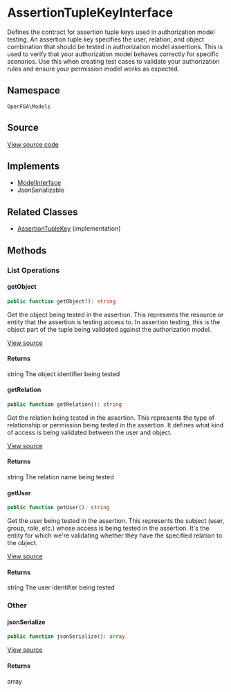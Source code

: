 # AssertionTupleKeyInterface

Defines the contract for assertion tuple keys used in authorization model testing. An assertion tuple key specifies the user, relation, and object combination that should be tested in authorization model assertions. This is used to verify that your authorization model behaves correctly for specific scenarios. Use this when creating test cases to validate your authorization rules and ensure your permission model works as expected.

## Namespace
`OpenFGA\Models`

## Source
[View source code](https://github.com/evansims/openfga-php/blob/main/src/Models/AssertionTupleKeyInterface.php)

## Implements
* [ModelInterface](ModelInterface.md)
* JsonSerializable

## Related Classes
* [AssertionTupleKey](Models/AssertionTupleKey.md) (implementation)



## Methods

                                                                        
### List Operations
#### getObject


```php
public function getObject(): string
```

Get the object being tested in the assertion. This represents the resource or entity that the assertion is testing access to. In assertion testing, this is the object part of the tuple being validated against the authorization model.

[View source](https://github.com/evansims/openfga-php/blob/main/src/Models/AssertionTupleKeyInterface.php#L30)


#### Returns
string
 The object identifier being tested

#### getRelation


```php
public function getRelation(): string
```

Get the relation being tested in the assertion. This represents the type of relationship or permission being tested in the assertion. It defines what kind of access is being validated between the user and object.

[View source](https://github.com/evansims/openfga-php/blob/main/src/Models/AssertionTupleKeyInterface.php#L41)


#### Returns
string
 The relation name being tested

#### getUser


```php
public function getUser(): string
```

Get the user being tested in the assertion. This represents the subject (user, group, role, etc.) whose access is being tested in the assertion. It&#039;s the entity for which we&#039;re validating whether they have the specified relation to the object.

[View source](https://github.com/evansims/openfga-php/blob/main/src/Models/AssertionTupleKeyInterface.php#L52)


#### Returns
string
 The user identifier being tested

### Other
#### jsonSerialize


```php
public function jsonSerialize(): array
```


[View source](https://github.com/evansims/openfga-php/blob/main/src/Models/AssertionTupleKeyInterface.php#L62)


#### Returns
array

